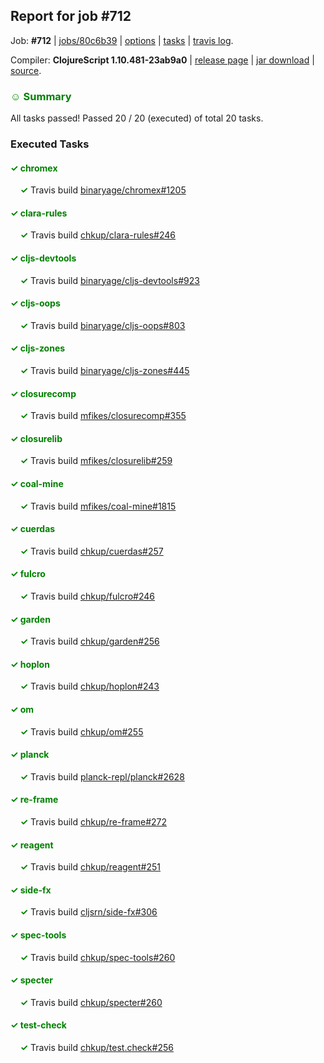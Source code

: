 ## Report for job #712

Job: **#712** | [jobs/80c6b39](https://github.com/cljs-oss/canary/commit/80c6b397134764102362698adf041e7cbc607c4f) | [options](options.edn) | [tasks](tasks.edn) | [travis log](https://travis-ci.org/cljs-oss/canary/builds/463183814).

Compiler: **ClojureScript 1.10.481-23ab9a0** | [release page](https://github.com/cljs-oss/canary/releases/tag/r1.10.481-23ab9a0) | [jar download](https://github.com/cljs-oss/canary/releases/download/r1.10.481-23ab9a0/clojurescript-1.10.481-23ab9a0.jar) | [source](https://github.com/clojure/clojurescript/commit/23ab9a095599446e3c2aa5013d2b8edf2bbe467f).

### <b style='color:green'>☺ Summary</b>

All tasks passed! Passed 20 / 20 (executed) of total 20 tasks.

### Executed Tasks

#### <b style='color:green'>&#x2713; chromex</b>
&nbsp;&nbsp;&nbsp;&nbsp;<b style='color:green'>&#x2713;</b> Travis build [binaryage/chromex#1205](https://travis-ci.org/binaryage/chromex/builds/463185009)<br>

#### <b style='color:green'>&#x2713; clara-rules</b>
&nbsp;&nbsp;&nbsp;&nbsp;<b style='color:green'>&#x2713;</b> Travis build [chkup/clara-rules#246](https://travis-ci.org/chkup/clara-rules/builds/463185013)<br>

#### <b style='color:green'>&#x2713; cljs-devtools</b>
&nbsp;&nbsp;&nbsp;&nbsp;<b style='color:green'>&#x2713;</b> Travis build [binaryage/cljs-devtools#923](https://travis-ci.org/binaryage/cljs-devtools/builds/463185015)<br>

#### <b style='color:green'>&#x2713; cljs-oops</b>
&nbsp;&nbsp;&nbsp;&nbsp;<b style='color:green'>&#x2713;</b> Travis build [binaryage/cljs-oops#803](https://travis-ci.org/binaryage/cljs-oops/builds/463185017)<br>

#### <b style='color:green'>&#x2713; cljs-zones</b>
&nbsp;&nbsp;&nbsp;&nbsp;<b style='color:green'>&#x2713;</b> Travis build [binaryage/cljs-zones#445](https://travis-ci.org/binaryage/cljs-zones/builds/463185032)<br>

#### <b style='color:green'>&#x2713; closurecomp</b>
&nbsp;&nbsp;&nbsp;&nbsp;<b style='color:green'>&#x2713;</b> Travis build [mfikes/closurecomp#355](https://travis-ci.org/mfikes/closurecomp/builds/463185037)<br>

#### <b style='color:green'>&#x2713; closurelib</b>
&nbsp;&nbsp;&nbsp;&nbsp;<b style='color:green'>&#x2713;</b> Travis build [mfikes/closurelib#259](https://travis-ci.org/mfikes/closurelib/builds/463185050)<br>

#### <b style='color:green'>&#x2713; coal-mine</b>
&nbsp;&nbsp;&nbsp;&nbsp;<b style='color:green'>&#x2713;</b> Travis build [mfikes/coal-mine#1815](https://travis-ci.org/mfikes/coal-mine/builds/463185052)<br>

#### <b style='color:green'>&#x2713; cuerdas</b>
&nbsp;&nbsp;&nbsp;&nbsp;<b style='color:green'>&#x2713;</b> Travis build [chkup/cuerdas#257](https://travis-ci.org/chkup/cuerdas/builds/463185069)<br>

#### <b style='color:green'>&#x2713; fulcro</b>
&nbsp;&nbsp;&nbsp;&nbsp;<b style='color:green'>&#x2713;</b> Travis build [chkup/fulcro#246](https://travis-ci.org/chkup/fulcro/builds/463185076)<br>

#### <b style='color:green'>&#x2713; garden</b>
&nbsp;&nbsp;&nbsp;&nbsp;<b style='color:green'>&#x2713;</b> Travis build [chkup/garden#256](https://travis-ci.org/chkup/garden/builds/463185078)<br>

#### <b style='color:green'>&#x2713; hoplon</b>
&nbsp;&nbsp;&nbsp;&nbsp;<b style='color:green'>&#x2713;</b> Travis build [chkup/hoplon#243](https://travis-ci.org/chkup/hoplon/builds/463185080)<br>

#### <b style='color:green'>&#x2713; om</b>
&nbsp;&nbsp;&nbsp;&nbsp;<b style='color:green'>&#x2713;</b> Travis build [chkup/om#255](https://travis-ci.org/chkup/om/builds/463185196)<br>

#### <b style='color:green'>&#x2713; planck</b>
&nbsp;&nbsp;&nbsp;&nbsp;<b style='color:green'>&#x2713;</b> Travis build [planck-repl/planck#2628](https://travis-ci.org/planck-repl/planck/builds/463185305)<br>

#### <b style='color:green'>&#x2713; re-frame</b>
&nbsp;&nbsp;&nbsp;&nbsp;<b style='color:green'>&#x2713;</b> Travis build [chkup/re-frame#272](https://travis-ci.org/chkup/re-frame/builds/463185156)<br>

#### <b style='color:green'>&#x2713; reagent</b>
&nbsp;&nbsp;&nbsp;&nbsp;<b style='color:green'>&#x2713;</b> Travis build [chkup/reagent#251](https://travis-ci.org/chkup/reagent/builds/463185264)<br>

#### <b style='color:green'>&#x2713; side-fx</b>
&nbsp;&nbsp;&nbsp;&nbsp;<b style='color:green'>&#x2713;</b> Travis build [cljsrn/side-fx#306](https://travis-ci.org/cljsrn/side-fx/builds/463185158)<br>

#### <b style='color:green'>&#x2713; spec-tools</b>
&nbsp;&nbsp;&nbsp;&nbsp;<b style='color:green'>&#x2713;</b> Travis build [chkup/spec-tools#260](https://travis-ci.org/chkup/spec-tools/builds/463185179)<br>

#### <b style='color:green'>&#x2713; specter</b>
&nbsp;&nbsp;&nbsp;&nbsp;<b style='color:green'>&#x2713;</b> Travis build [chkup/specter#260](https://travis-ci.org/chkup/specter/builds/463185287)<br>

#### <b style='color:green'>&#x2713; test-check</b>
&nbsp;&nbsp;&nbsp;&nbsp;<b style='color:green'>&#x2713;</b> Travis build [chkup/test.check#256](https://travis-ci.org/chkup/test.check/builds/463185266)<br>
